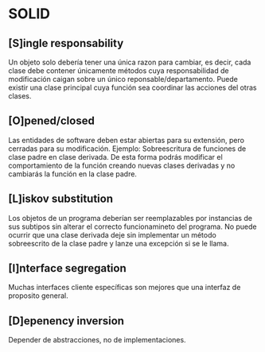 # SOLID

## [S]ingle responsability
Un objeto solo debería tener una única razon para cambiar, es decir, cada clase debe contener únicamente
métodos cuya responsabilidad de modificación caigan sobre un único reponsable/departamento.
Puede existir una clase principal cuya función sea coordinar las acciones del otras clases.

## [O]pened/closed
Las entidades de software deben estar abiertas para su extensión, pero cerradas para su modificación.
Ejemplo: Sobreescritura de funciones de clase padre en clase derivada. De esta forma podrás modificar 
el comportamiento de la función creando nuevas clases derivadas y no cambiarás la función en la clase padre.

## [L]iskov substitution
Los objetos de un programa deberían ser reemplazables por instancias de sus subtipos sin alterar el correcto funcionamineto del programa.
No puede ocurrir que una clase derivada deje sin implementar un método sobreescrito de la clase padre y lanze una excepción si se le llama.

## [I]nterface segregation
Muchas interfaces cliente específicas son mejores que una interfaz de proposito general.

## [D]epenency inversion
Depender de abstracciones, no de implementaciones.


